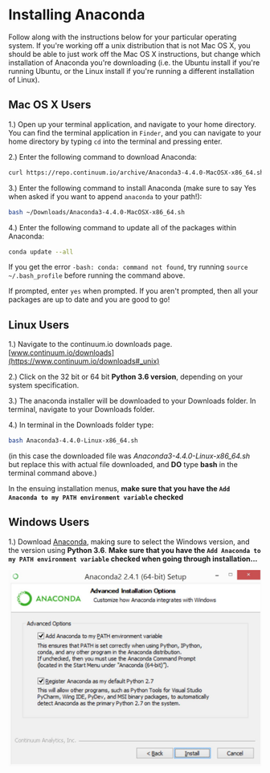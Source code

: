 # Installing Anaconda

Follow along with the instructions below for your particular operating
system. If you're working off a unix distribution that is not Mac OS X,
you should be able to just work off the Mac OS X instructions, but change
which installation of Anaconda you're downloading (i.e. the Ubuntu install
if you're running Ubuntu, or the Linux install if you're running a different
installation of Linux).

## Mac OS X Users

1.) Open up your terminal application, and navigate to your home directory.
You can find the terminal application in `Finder`, and you can navigate to
your home directory by typing `cd` into the terminal and pressing enter.

2.) Enter the following command to download Anaconda:

```bash
curl https://repo.continuum.io/archive/Anaconda3-4.4.0-MacOSX-x86_64.sh -o ~/Downloads/Anaconda3-4.4.0-MacOSX-x86_64.sh
```

3.) Enter the following command to install Anaconda (make sure to say Yes when asked if you want to append `anaconda` to your path!):

```bash
bash ~/Downloads/Anaconda3-4.4.0-MacOSX-x86_64.sh
```

4.) Enter the following command to update all of the packages within Anaconda:

```bash
conda update --all
```

If you get the error `-bash: conda: command not found`, try running `source ~/.bash_profile` before running the command above.

If prompted, enter `yes` when prompted. If you aren't prompted, then
all your packages are up to date and you are good to go!


## Linux Users
1.) Navigate to the continuum.io downloads page.
[www.continuum.io/downloads](https://www.continuum.io/downloads#_unix)

2.) Click on the 32 bit or 64 bit **Python 3.6 version**, depending on
your system specification.

3.) The anaconda installer will be downloaded to your Downloads folder.
In terminal, navigate to your Downloads folder.

4.) In terminal in the Downloads folder type:
```bash
bash Anaconda3-4.4.0-Linux-x86_64.sh
```
(in this case the downloaded file was *Anaconda3-4.4.0-Linux-x86_64.sh*
but replace this with actual file downloaded, and **DO** type **bash**
in the terminal command above.)

In the ensuing installation menus, **make sure that you
have the `Add Anaconda to my PATH environment variable` checked**

## Windows Users

1.) Download [Anaconda][Anaconda], making sure to select the Windows
version, and the version using **Python 3.6**. **Make sure that you
have the `Add Anaconda to my PATH environment variable` checked when going
through installation...**

![anaconda_img](readme_imgs/anaconda.JPG)

[Anaconda]:http://docs.continuum.io/anaconda/install#windows-install
